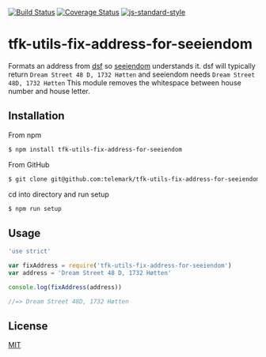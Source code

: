 [![Build Status](https://travis-ci.org/telemark/tfk-utils-fix-address-for-seeiendom.svg?branch=master)](https://travis-ci.org/telemark/tfk-utils-fix-address-for-seeiendom)
[![Coverage Status](https://coveralls.io/repos/telemark/tfk-utils-fix-address-for-seeiendom/badge.svg?branch=master&service=github)](https://coveralls.io/github/telemark/tfk-utils-fix-address-for-seeiendom?branch=master)
[![js-standard-style](https://img.shields.io/badge/code%20style-standard-brightgreen.svg?style=flat)](https://github.com/feross/standard)
# tfk-utils-fix-address-for-seeiendom
Formats an address from [dsf](https://github.com/telemark/dsf) so [seeiendom](https://github.com/zrrrzzt/seeiendom) understands it.
dsf will typically return ```Dream Street 48 D, 1732 Høtten``` and seeiendom needs ```Dream Street 48D, 1732 Høtten```
This module removes the whitespace between house number and house letter.

## Installation
From npm
```sh
$ npm install tfk-utils-fix-address-for-seeiendom
```
From GitHub
```sh
$ git clone git@github.com:telemark/tfk-utils-fix-address-for-seeiendom.git
```

cd into directory and run setup
```sh
$ npm run setup
```

## Usage

```javascript
'use strict'

var fixAddress = require('tfk-utils-fix-address-for-seeiendom')
var address = 'Dream Street 48 D, 1732 Høtten'

console.log(fixAddress(address))

//=> Dream Street 48D, 1732 Høtten
```

## License
[MIT](LICENSE)